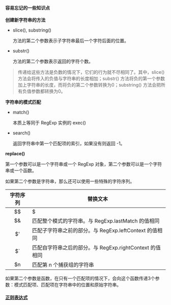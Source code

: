 #### 容易忘记的一些知识点

**创建新字符串的方法**

* slice(), substring()

  方法的第二个参数表示子字符串最后一个字符后面的位置。

* substr()

  方法的第二个参数表示返回的字符个数。

> 传递给这些方法是负数的情况下，它们的行为就不尽相同了。其中，slice() 方法会将传入的负值与字符串的长度相加；substr() 方法将负的第一个参数加上字符串的长度，而将负的第二个参数转换为0；substring() 方法会把所有负值参数都转换为0。


**字符串的模式匹配**

* match()

  本质上等同于 RegExp 实例的 exec()

* search()

  返回字符串中第一个匹配项的索引，如果没有则返回 -1。


**replace()**

第一个参数可以是一个字符串或一个 RegExp 对象，第二个参数可以是一个字符串或一个函数。

如果第二个参数是字符串，那么还可以使用一些特殊的字符序列。

| 字符序列 | 替换文本 |
| :---: | --- |
| $$ | $ |
| $& | 匹配整个模式的字符串。与 RegExp.lastMatch 的值相同 |
| $' | 匹配子字符串之前的部分。与 RegExp.leftContext 的值相同 |
| $\` | 匹配自字符串之后的部分。与 RegExp.rightContext 的值相同 |
| $n | 匹配第 n 个捕获组的字符串 |

如果第二个参数是函数，在只有一个匹配项的情况下，会向这个函数传递3个参数：模式匹配项、匹配项在字符串中的位置和原始字符串。

#### [正则表达式](reg-exp.md)
